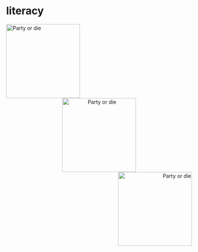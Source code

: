 # literacy
<div align="left">
  <img src="https://media.tenor.com/3_mXIoBPNhoAAAAm/party-parrot.webp" alt="Party or die" width=200>
</div>

<div align="center">
  <img src="https://media.tenor.com/3_mXIoBPNhoAAAAm/party-parrot.webp" alt="Party or die" width=200>
</div>

<div align="right">
  <img src="https://media.tenor.com/3_mXIoBPNhoAAAAm/party-parrot.webp" alt="Party or die" width=200>
</div>

